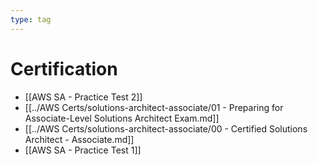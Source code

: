 ```yaml
---
type: tag
---
```

# Certification

- [[AWS SA - Practice Test 2]]
- [[../AWS Certs/solutions-architect-associate/01 - Preparing for Associate-Level Solutions Architect Exam.md]]
- [[../AWS Certs/solutions-architect-associate/00 - Certified Solutions Architect - Associate.md]]
- [[AWS SA - Practice Test 1]]
